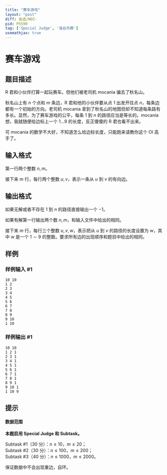 ```yaml
---
title: "赛车游戏"
layout: "post"
diff: 省选/NOI-
pid: P5590
tag: ['Special Judge', '洛谷月赛']
usemathjax: true
---
```


# 赛车游戏
## 题目描述

R 君和小伙伴打算一起玩赛车。但他们被老司机 mocania 骗去了秋名山。

秋名山上有 $n$ 个点和 $m$ 条边，R 君和他的小伙伴要从点 $1$ 出发开往点 $n$，每条边都有一个初始的方向。老司机 mocania 拿到了秋名山的地图但却不知道每条路有多长。显然，为了赛车游戏的公平，每条 $1$ 到 $n$ 的路径应当是等长的。mocania 想，我就随便给边标上一个 $1...9$ 的长度，反正傻傻的 R 君也看不出来。

可 mocania 的数学不大好，不知道怎么给边标长度，只能跑来请教你这个 OI 高手了。


## 输入格式

第一行两个整数 $n,m$。

接下来 $m$ 行，每行两个整数 $u,v$，表示一条从 $u$ 到 $v$ 的有向边。
## 输出格式

如果无解或者不存在 $1$ 到 $n$ 的路径直接输出一个 $-1$。

如果有解第一行输出两个数 $n,m$，和输入文件中给出的相同。

接下来 $m$ 行，每行三个整数 $u,v,w$，表示把从 $u$ 到 $v$ 的路径的长度设置为 $w$，其中 $w$ 是一个 $1\sim 9$ 的整数。要求所有边的出现顺序和题目中给出的相同。
## 样例

### 样例输入 #1
```
10 10
1 2
2 3
3 4
4 5
5 6
6 7
7 8
8 9
9 10
1 10
```
### 样例输出 #1
```
10 10
1 2 1
2 3 1
3 4 1
4 5 1
5 6 1
6 7 1
7 8 1
8 9 1
9 10 1
1 10 9
```
## 提示

#### 数据范围

**本题启用 Special Judge 和 Subtask。**

Subtask #1（$30$ 分）：$n \leq 10$，$m \leq 20$；  
Subtask #2（$30$ 分）：$n \leq 100$，$m \leq 200$；  
Subtask #3（$40$ 分）：$n \leq 1000$，$m \leq 2000$。

保证数据中不会出现重边，自环。
